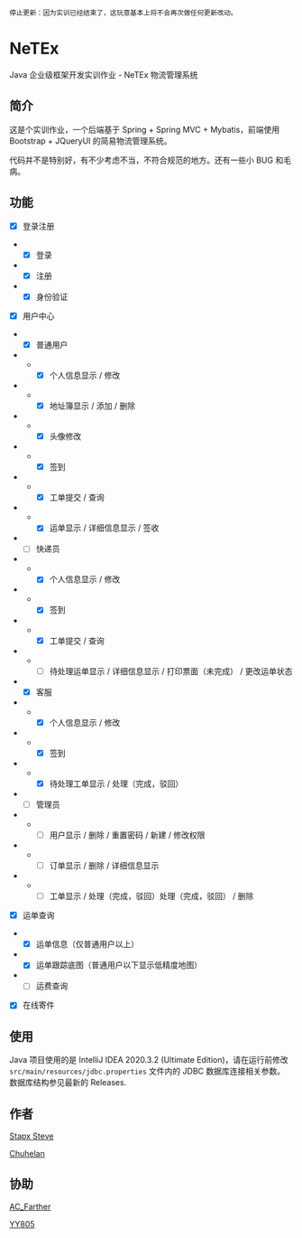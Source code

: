 ~~~
停止更新：因为实训已经结束了，这玩意基本上将不会再次做任何更新改动。
~~~

# NeTEx
Java 企业级框架开发实训作业 - NeTEx 物流管理系统

## 简介
这是个实训作业，一个后端基于 Spring + Spring MVC + Mybatis，前端使用 Bootstrap + JQueryUI 的简易物流管理系统。

代码并不是特别好，有不少考虑不当，不符合规范的地方。还有一些小 BUG 和毛病。

## 功能
- [x] 登录注册
- - [x] 登录
- - [x] 注册
- - [X] 身份验证

- [x] 用户中心
- - [x] 普通用户
- - - [x] 个人信息显示 / 修改
- - - [x] 地址簿显示 / 添加 / 删除
- - - [x] 头像修改
- - - [x] 签到
- - - [x] 工单提交 / 查询
- - - [x] 运单显示 / 详细信息显示 / 签收
- - [ ] 快递员
- - - [x] 个人信息显示 / 修改
- - - [x] 签到
- - - [x] 工单提交 / 查询
- - - [ ] 待处理运单显示 / 详细信息显示 / 打印票面（未完成） / 更改运单状态
- - [x] 客服
- - - [x] 个人信息显示 / 修改
- - - [x] 签到
- - - [x] 待处理工单显示 / 处理（完成，驳回）

- - [ ] 管理员
- - - [ ] 用户显示 / 删除 / 重置密码 / 新建 / 修改权限
- - - [ ] 订单显示 / 删除 / 详细信息显示
- - - [ ] 工单显示 / 处理（完成，驳回）处理（完成，驳回） / 删除

- [x] 运单查询
- - [x] 运单信息（仅普通用户以上）
- - [x] 运单跟踪底图（普通用户以下显示低精度地图）
- - [ ] 运费查询

- [x] 在线寄件

## 使用
Java 项目使用的是 IntelliJ IDEA 2020.3.2 (Ultimate Edition)，请在运行前修改 ```src/main/resources/jdbc.properties``` 文件内的 JDBC 数据库连接相关参数。
数据库结构参见最新的 Releases.

## 作者
[Stapx Steve](https://github.com/Stapxs)

[Chuhelan](https://github.com/chuhelan)

## 协助
[AC_Farther](https://github.com/ACFather)

[YY805](https://github.com/YY805)